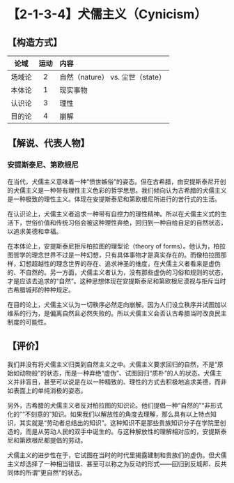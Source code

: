 # 【2-1-3-4】犬儒主义（Cynicism）

## 【构造方式】

|  论域  | 运动 | 内容                              |
| :----: | :--: | :-------------------------------- |
| 场域论 |  2   | 自然（nature） vs.  尘世（state） |
| 本体论 |  1   | 现实事物                          |
| 认识论 |  3   | 理性                              |
| 目的论 |  4   | 崩解                              |

## 【解说、代表人物】

### 安提斯泰尼、第欧根尼

在当代，犬儒主义意味着一种“愤世嫉俗”的姿态。但在古希腊，由安提斯泰尼开创的犬儒主义是一种带有理性主义色彩的哲学思想。我们倾向认为古希腊的犬儒主义是一种极致的理性主义。体现在安提斯泰尼和第欧根尼所进行的苦行式的生活。

在认识论上，犬儒主义者追求一种带有自控力的理性精神。所以在犬儒主义式的生活下，世俗价值和传统习俗会被这种理性弃绝，回归到一种自给自足的自然状态，以追求美德和幸福。

在本体论上，安提斯泰尼拒斥柏拉图的理型论（theory of forms）。他认为，柏拉图哲学的理念世界不过是一种幻想，只有具体事物才是真实存在的。而像柏拉图那样，幻想超越性的理念世界的存在、追求神圣的维度，在犬儒主义者看来是虚伪的、不自然的。另一方面，犬儒主义者认为，没有那些虚伪的习俗和规则的状态，才是应该去追求的“自然”。这种思想体现在安提斯泰尼和第欧根尼漠视与拒斥当时古希腊城邦的种种规定。

在目的论上，犬儒主义认为一切秩序必然走向崩解。因为人们设立秩序并试图加以维系的行为，是偏离自然且必然失败的。所以犬儒主义会否认古希腊当时改良民主制度的可能性。

## 【评价】

我们并没有将犬儒主义归类到自然主义之中。犬儒主义要求回归的自然，不是“原始如动物般”的状态，而是一种弃绝“虚伪”、试图回归“质朴”的人的状态。犬儒主义并非盲目，甚至可以说是在以一种精致的、理性的方式去积极地追求美德，而非如表面上的单纯消极的姿态。

另外，古希腊的犬儒主义者反对柏拉图的知识论。他们提倡一种“自然的”“非形式化的”“不刻意的”知识。如果我们以解放性的角度去理解，那么具有以上特点知识，其实就是“劳动者总结出的知识”。这种知识不是那些贵族知识分子在学院里创造的，而是从劳动人民的双手中诞生的。与这种解放性的理解相对应的，安提斯泰尼和第欧根尼都提倡的劳动。

犬儒主义的进步性在于，它试图在当时的时代里揭露建制和贵族们的虚伪。但犬儒主义却选择了一种相当错误、甚至可以称之为反动的形式——回归到反城邦、反共同体的所谓“更自然”的状态。